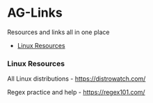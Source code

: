 # AG-Links
Resources and links all in one place

- [Linux Resources](#Linux-Resources)

### Linux Resources
All Linux distributions - https://distrowatch.com/

Regex practice and help - https://regex101.com/
